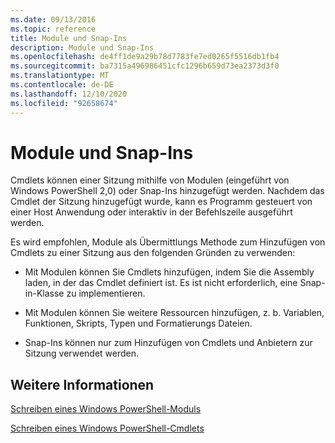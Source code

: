 ```yaml
---
ms.date: 09/13/2016
ms.topic: reference
title: Module und Snap-Ins
description: Module und Snap-Ins
ms.openlocfilehash: de4ff1de9a29b78d7783fe7ed0265f5516db1fb4
ms.sourcegitcommit: ba7315a496986451cfc1296b659d73ea2373d3f0
ms.translationtype: MT
ms.contentlocale: de-DE
ms.lasthandoff: 12/10/2020
ms.locfileid: "92658674"
---
```

# <a name="modules-and-snap-ins"></a>Module und Snap-Ins

Cmdlets können einer Sitzung mithilfe von Modulen (eingeführt von Windows PowerShell 2,0) oder Snap-Ins hinzugefügt werden. Nachdem das Cmdlet der Sitzung hinzugefügt wurde, kann es Programm gesteuert von einer Host Anwendung oder interaktiv in der Befehlszeile ausgeführt werden.

Es wird empfohlen, Module als Übermittlungs Methode zum Hinzufügen von Cmdlets zu einer Sitzung aus den folgenden Gründen zu verwenden:

- Mit Modulen können Sie Cmdlets hinzufügen, indem Sie die Assembly laden, in der das Cmdlet definiert ist. Es ist nicht erforderlich, eine Snap-in-Klasse zu implementieren.

- Mit Modulen können Sie weitere Ressourcen hinzufügen, z. b. Variablen, Funktionen, Skripts, Typen und Formatierungs Dateien.

- Snap-Ins können nur zum Hinzufügen von Cmdlets und Anbietern zur Sitzung verwendet werden.

## <a name="see-also"></a>Weitere Informationen

[Schreiben eines Windows PowerShell-Moduls](writing-a-windows-powershell-module.md)

[Schreiben eines Windows PowerShell-Cmdlets](../cmdlet/cmdlet-overview.md)
